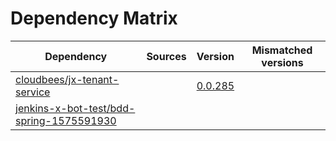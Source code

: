 # Dependency Matrix

Dependency | Sources | Version | Mismatched versions
---------- | ------- | ------- | -------------------
[cloudbees/jx-tenant-service](https://github.com/cloudbees/jx-tenant-service) |  | [0.0.285](https://github.com/cloudbees/jx-tenant-service/releases/tag/v0.0.285) | 
[jenkins-x-bot-test/bdd-spring-1575591930](https://github.com/jenkins-x-bot-test/bdd-spring-1575591930.git) |  | []() | 
